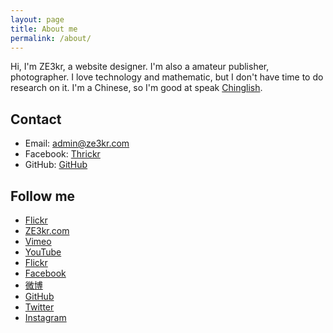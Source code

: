 ```yaml
---
layout: page
title: About me
permalink: /about/
---
```

Hi, I'm ZE3kr, a website designer. I'm also a amateur publisher, photographer. I love technology and mathematic, but I don't have time to do research on it. I'm a Chinese, so I'm good at speak [Chinglish](http://en.wikipedia.org/wiki/Chinglish). 

## Contact

+ Email: [admin@ze3kr.com](mailto:admin@ze3kr.com)
+ Facebook: [Thrickr](http://www.facebook.com/thrickr)
+ GitHub: [GitHub](http://github.com/ZE3kr)

## Follow me

<ul>
<li><a href="http://www.flickr.com/photos/ze3kr/">Flickr</a></li>
<li><a href="http://ze3kr.com">ZE3kr.com</a></li>
<li><a href="https://vimeo.com/ze3kr">Vimeo</a></li>
<li><a href="https://www.youtube.com/channel/UCcvX7ZVfFHkhr5nLH6R_WFw">YouTube</a></li>
<li><a href="http://www.flickr.com/photos/ze3kr/">Flickr</a></li>
<li><a href="http://www.facebook.com/thrickr">Facebook</a></li>
<li><a href="http://weibo.com/378933576">微博</a></li>
<li><a href="http://github.com/ZE3kr">GitHub</a></li>
<li><a href="http://twitter.com/ZE3kr">Twitter</a></li>
<li><a href="http://instagram.com/ze3kr">Instagram</a></li>
</ul>

